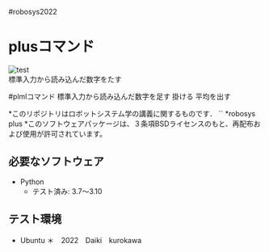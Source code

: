 #robosys2022
# plusコマンド
![test](https://github.com/21C1043kurokawa/robosys2022/actions/workflows/test.yml/badge.svg)  
標準入力から読み込んだ数字をたす

#plmlコマンド
標準入力から読み込んだ数字を足す 掛ける 平均を出す

*このリポジトリはロボットシステム学の講義に関するものです．
``
*robosys plus
*このソフトウェアパッケージは、３条項BSDライセンスのもと、再配布および使用が許可されています。
## 必要なソフトウェア
* Python
  * テスト済み: 3.7〜3.10

## テスト環境
* Ubuntu
＊　2022　Daiki　kurokawa
